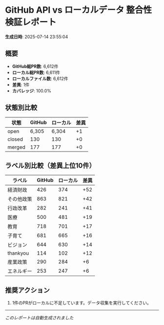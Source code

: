 # GitHub API vs ローカルデータ 整合性検証レポート

**生成日時**: 2025-07-14 23:55:04

## 概要

- **GitHub総PR数**: 6,612件
- **ローカル総PR数**: 6,611件
- **ローカルファイル数**: 6,612件
- **差異**: 1件
- **カバレッジ**: 100.0%

## 状態別比較

| 状態 | GitHub | ローカル | 差異 |
|------|--------|----------|------|
| open | 6,305 | 6,304 | +1 |
| closed | 130 | 130 | +0 |
| merged | 177 | 177 | +0 |

## ラベル別比較（差異上位10件）

| ラベル | GitHub | ローカル | 差異 |
|--------|--------|----------|------|
| 経済財政 | 426 | 374 | +52 |
| その他政策 | 863 | 821 | +42 |
| 行政改革 | 282 | 241 | +41 |
| 医療 | 500 | 481 | +19 |
| 教育 | 718 | 701 | +17 |
| 子育て | 681 | 665 | +16 |
| ビジョン | 644 | 630 | +14 |
| thankyou | 114 | 102 | +12 |
| 産業政策 | 290 | 284 | +6 |
| エネルギー | 253 | 247 | +6 |

## 推奨アクション

1. 1件のPRがローカルに不足しています。データ収集を実行してください。

---
*このレポートは自動生成されました*